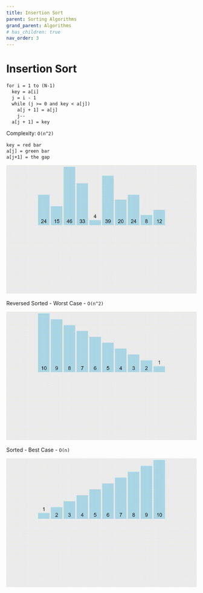 ```yaml
---
title: Insertion Sort
parent: Sorting Algorithms
grand_parent: Algorithms
# has_children: true
nav_order: 3
---
```


# Insertion Sort

```
for i = 1 to (N-1)
  key = a[i]
  j = i - 1
  while (j >= 0 and key < a[j])
    a[j + 1] = a[j]
    j--
  a[j + 1] = key
```

Complexity: `O(n^2)`

```
key = red bar
a[j] = green bar
a[j+1] = the gap
```

![](assets/Insertion.gif)

Reversed Sorted - Worst Case - `O(n^2)`

![](assets/Insertion1.gif)

Sorted - Best Case - `O(n)`

![](assets/Insertion2.gif)